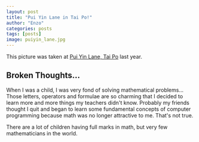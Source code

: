 ```yaml
---
layout: post
title: "Pui Yin Lane in Tai Po!"
author: "Enzo"
categories: posts
tags: [posts]
image: puiyin_lane.jpg
---
```


This picture was taken at [Pui Yin Lane, Tai Po](https://www.google.com/maps/@22.4456584,114.167019,19z) last year.

## Broken Thoughts...
When I was a child, I was very fond of solving mathematical problems... Those letters, operators and formulae are so charming that I decided to learn more and more things my teachers didn't know. Probably my friends thought I quit and began to learn some fundamental concepts of computer programming because math was no longer attractive to me. That's not true.

There are a lot of children having full marks in math, but very few mathematicians in the world.
